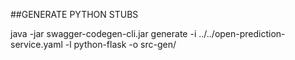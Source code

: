 ##GENERATE PYTHON STUBS

java -jar swagger-codegen-cli.jar generate   -i  ../../open-prediction-service.yaml -l python-flask -o src-gen/
